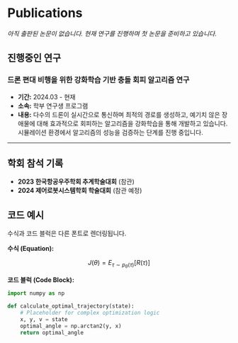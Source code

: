 # Publications

*아직 출판된 논문이 없습니다. 현재 연구를 진행하며 첫 논문을 준비하고 있습니다.*

## 진행중인 연구
### 드론 편대 비행을 위한 강화학습 기반 충돌 회피 알고리즘 연구
- **기간:** 2024.03 - 현재
- **소속:** 학부 연구생 프로그램
- **내용:** 다수의 드론이 실시간으로 통신하며 최적의 경로를 생성하고, 예기치 않은 장애물에 대해 효과적으로 회피하는 알고리즘을 강화학습을 통해 개발하고 있습니다. 시뮬레이션 환경에서 알고리즘의 성능을 검증하는 단계를 진행 중입니다.

---

## 학회 참석 기록
- **2023 한국항공우주학회 추계학술대회** (참관)
- **2024 제어로봇시스템학회 학술대회** (참관 예정)

## 코드 예시
수식과 코드 블럭은 다른 폰트로 렌더링됩니다.

**수식 (Equation):**

$$
J(\theta) = E_{\tau \sim p_\theta(\tau)}[R(\tau)]
$$

**코드 블럭 (Code Block):**
```python
import numpy as np

def calculate_optimal_trajectory(state):
    # Placeholder for complex optimization logic
    x, y, v = state
    optimal_angle = np.arctan2(y, x)
    return optimal_angle
```